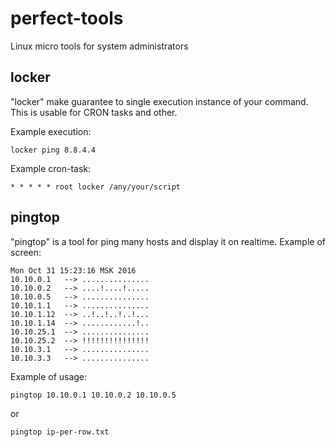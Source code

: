 # perfect-tools
Linux micro tools for system administrators

## locker

"locker" make guarantee to single execution instance of your command. This is usable for CRON tasks and other.

Example execution:

    locker ping 8.8.4.4

Example cron-task:

    * * * * * root locker /any/your/script

## pingtop

"pingtop" is a tool for ping many hosts and display it on realtime. Example of screen:

    Mon Oct 31 15:23:16 MSK 2016
    10.10.0.1 	--> ...............
    10.10.0.2 	--> ....!....!.....
    10.10.0.5 	--> ...............
    10.10.1.1 	--> ...............
    10.10.1.12 	--> ..!..!..!..!...
    10.10.1.14 	--> ............!..
    10.10.25.1 	--> ...............
    10.10.25.2 	--> !!!!!!!!!!!!!!!
    10.10.3.1 	--> ...............
    10.10.3.3 	--> ...............

Example of usage:

    pingtop 10.10.0.1 10.10.0.2 10.10.0.5

or

    pingtop ip-per-row.txt

